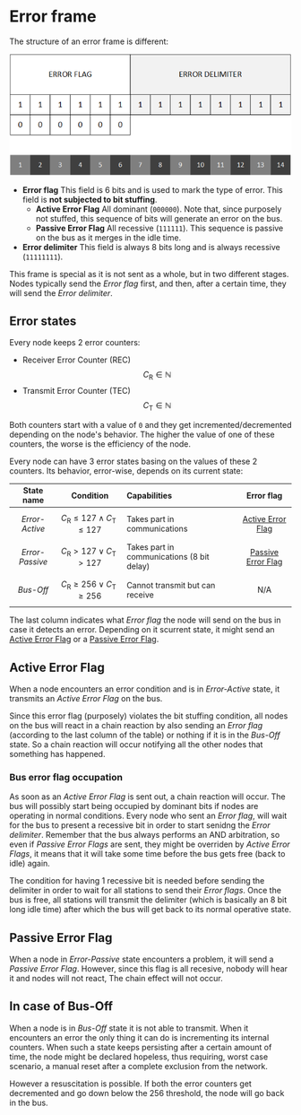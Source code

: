 # Error frame

The structure of an error frame is different:

![CAN error frame structure](../assets/can-frame-err.png)

- **Error flag** This field is 6 bits and is used to mark the type of error. This field is **not subjected to bit stuffing**.
    - **Active Error Flag** All dominant (`000000`). Note that, since purposely not stuffed, this sequence of bits will generate an error on the bus.
    - **Passive Error Flag** All recessive (`111111`). This sequence is passive on the bus as it merges in the idle time.
- **Error delimiter** This field is always 8 bits long and is always recessive (`11111111`).

This frame is special as it is not sent as a whole, but in two different stages. Nodes typically send the _Error flag_ first, and then, after a certain time, they will send the _Error delimiter_.

## Error states
Every node keeps 2 error counters:

- Receiver Error Counter (REC) $$C_{\text{R}} \in \mathbb{N}$$
- Transmit Error Counter (TEC) $$C_{\text{T}} \in \mathbb{N}$$

Both counters start with a value of `0` and they get incremented/decremented depending on the node's behavior. The higher the value of one of these counters, the worse is the efficiency of the node.

Every node can have 3 error states basing on the values of these 2 counters. Its behavior, error-wise, depends on its current state:

| State name | Condition | Capabilities | Error flag |
|:----------:|:---------:|:-------------|:----------:|
| _Error-Active_ | $$C_{\text{R}} \leq 127 \land C_{\text{T}} \leq 127$$ | Takes part in communications | [Active Error Flag](frame-error.md#active-error-flag) |
| _Error-Passive_ | $$C_{\text{R}} > 127 \lor C_{\text{T}} > 127$$ | Takes part in communications (8 bit delay) | [Passive Error Flag](frame-error.md#passive-error-flag) |
| _Bus-Off_ | $$C_{\text{R}} \geq 256 \lor C_{\text{T}} \geq 256$$ | Cannot transmit but can receive | N/A |

The last column indicates what _Error flag_ the node will send on the bus in case it detects an error. Depending on it scurrent state, it might send an [Active Error Flag](frame-error.md#active-error-flag) or a [Passive Error Flag](frame-error.md#passive-error-flag).

## Active Error Flag
When a node encounters an error condition and is in _Error-Active_ state, it transmits an _Active Error Flag_ on the bus. 

Since this error flag (purposely) violates the bit stuffing condition, all nodes on the bus will react in a chain reaction by also sending an _Error flag_ (according to the last column of the table) or nothing if it is in the _Bus-Off_ state. So a chain reaction will occur notifying all the other nodes that something has happened.

### Bus error flag occupation
As soon as an _Active Error Flag_ is sent out, a chain reaction will occur. The bus will possibly start being occupied by dominant bits if nodes are operating in normal conditions. Every node who sent an _Error flag_, will wait for the bus to present a recessive bit in order to start senidng the _Error delimiter_. Remember that the bus always performs an AND arbitration, so even if _Passive Error Flags_ are sent, they might be overriden by _Active Error Flags_, it means that it will take some time before the bus gets free (back to idle) again.

The condition for having 1 recessive bit is needed before sending the delimiter in order to wait for all stations to send their _Error flags_. Once the bus is free, all stations will transmit the delimiter (which is basically an 8 bit long idle time) after which the bus will get back to its normal operative state.

## Passive Error Flag
When a node in _Error-Passive_ state encounters a problem, it will send a _Passive Error Flag_. However, since this flag is all recesive, nobody will hear it and nodes will not react, The chain effect will not occur.

## In case of Bus-Off
When a node is in _Bus-Off_ state it is not able to transmit. When it encounters an error the only thing it can do is incrementing its internal counters. When such a state keeps persisting after a certain amount of time, the node might be declared hopeless, thus requiring, worst case scenario, a manual reset after a complete exclusion from the network.

However a resuscitation is possible. If both the error counters get decremented and go down below the 256 threshold, the node will go back in the bus.
